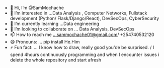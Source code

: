 - 👋 Hi, I’m @SamMochache
- 👀 I’m interested in ...Data Analysis , Computer Networks, Fullstack development (Python/ Flask/Django/React), DevSecOps, CyberSecurity
- 🌱 I’m currently learning ...Data engineering
- 💞️ I’m looking to collaborate on ... Data Analysis, DevSecOps
- 📫 How to reach me ...sammochache01@gmail.com/ +254740532120
- 😄 Pronouns: ... pip install He.Him
- ⚡ Fun fact: ... I know how to draw, really good you'de be surprised. / I spend 4hours continuously programming and when I
  encounter issues i delete the whole repository and start afresh

<!---
SamMochache/SamMochache is a ✨ special ✨ repository because its `README.md` (this file) appears on your GitHub profile.
You can click the Preview link to take a look at your changes.
--->
